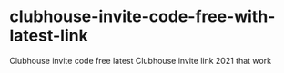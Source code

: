 # clubhouse-invite-code-free-with-latest-link
Clubhouse invite code free latest Clubhouse invite link 2021 that work
